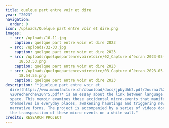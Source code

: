 ```yaml
---
title: quelque part entre voir et dire
year: "2023"
navigation:
  order: 0
icon: /uploads/Quelque part entre voir et dire.png
images:
  - src: /uploads/10-11.jpg
    caption: quelque part entre voir et dire 2023
  - src: /uploads/32-33.jpg
    caption: quelque part entre voir et dire 2023
  - src: /uploads/quelquepartenrevoiretdire/02_Capture d’écran 2023-05-25 à
      18.53.53.png
    caption: quelque part entre voir et dire 2023
  - src: /uploads/quelquepartenrevoiretdire/03_Capture d’écran 2023-05-25 à
      18.54.55.png
    caption: quelque part entre voir et dire 2023
description: "*[quelque part entre voir et
  dire](https://www.manufacture.ch/download/docs/jpbydhh2.pdf/Journal%20de%20la\
  %20recherche%20n°5.pdf)* is an essay about the link between language and
  space. This memoir examines those accidental micro-events that manifest
  themselves in everyday places, awakening hauntings and triggering new
  narrative forms. The project is accompanied by a series of videos documenting
  the transposition of these micro-events on a white wall."
credits: RESEARCH PROJECT
---
```

